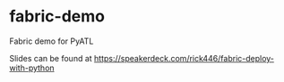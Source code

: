 fabric-demo
===========

Fabric demo for PyATL

Slides can be found at https://speakerdeck.com/rick446/fabric-deploy-with-python
